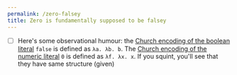 ```yaml
---
permalink: /zero-falsey
title: Zero is fundamentally supposed to be falsey
---
```


- [ ] Here's some observational humour: the [Church encoding of the boolean literal][church-boolean] `false` is defined as `λa. λb. b`. The [Church encoding of the numeric literal][church-number] `0` is defined as `λf. λx. x`. If you squint, you'll see that they have same structure (given)

[church-boolean]: https://en.wikipedia.org/wiki/Church_encoding#Church_Booleans
[church-number]: https://en.wikipedia.org/wiki/Church_encoding#Church_numerals